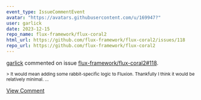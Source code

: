 ```yaml
---
event_type: IssueCommentEvent
avatar: "https://avatars.githubusercontent.com/u/169947?"
user: garlick
date: 2023-12-15
repo_name: flux-framework/flux-coral2
html_url: https://github.com/flux-framework/flux-coral2/issues/118
repo_url: https://github.com/flux-framework/flux-coral2
---
```


<a href='https://github.com/garlick' target='_blank'>garlick</a> commented on issue <a href='https://github.com/flux-framework/flux-coral2/issues/118' target='_blank'>flux-framework/flux-coral2#118</a>.

<small>> It would mean adding some rabbit-specific logic to Fluxion. Thankfully I think it would be relatively minimal....</small>

<a href='https://github.com/flux-framework/flux-coral2/issues/118' target='_blank'>View Comment</a>